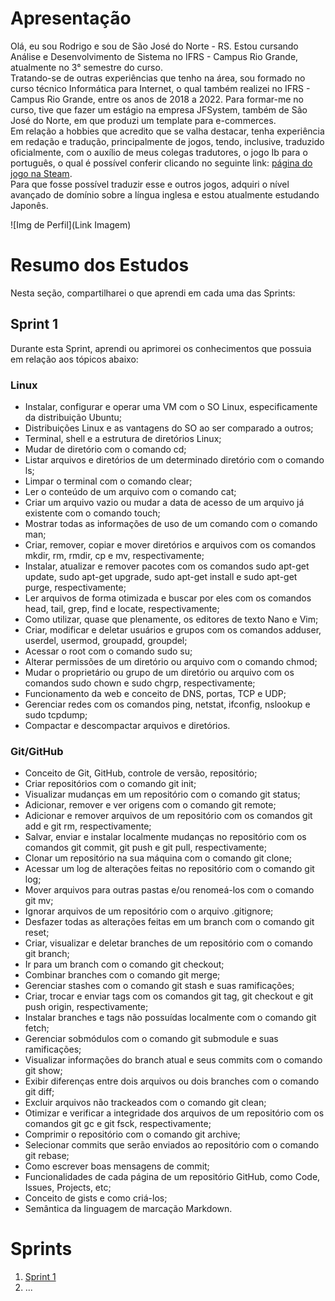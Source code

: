 # Apresentação

Olá, eu sou Rodrigo e sou de São José do Norte - RS. Estou cursando Análise e Desenvolvimento de Sistema no IFRS - Campus Rio Grande, atualmente no 3° semestre do curso.\
Tratando-se de outras experiências que tenho na área, sou formado no curso técnico Informática para Internet, o qual também realizei no IFRS - Campus Rio Grande, entre os anos de 2018 a 2022. Para formar-me no curso, tive que fazer um estágio na empresa JFSystem, também de São José do Norte, em que produzi um template para e-commerces.\
Em relação a hobbies que acredito que se valha destacar, tenha experiência em redação e tradução, principalmente de jogos, tendo, inclusive, traduzido oficialmente, com o auxílio de meus colegas tradutores, o jogo Ib para o português, o qual é possível conferir clicando no seguinte link: [página do jogo na Steam](https://store.steampowered.com/app/1901370/Ib/).\
Para que fosse possível traduzir esse e outros jogos, adquiri o nível avançado de domínio sobre a língua inglesa e estou atualmente estudando Japonês.

![Img de Perfil](Link Imagem)

# Resumo dos Estudos

Nesta seção, compartilharei o que aprendi em cada uma das Sprints:

## Sprint 1

Durante esta Sprint, aprendi ou aprimorei os conhecimentos que possuia em relação aos tópicos abaixo:

### Linux

* Instalar, configurar e operar uma VM com o SO Linux, especificamente da distribuição Ubuntu;
* Distribuições Linux e as vantagens do SO ao ser comparado a outros;
* Terminal, shell e a estrutura de diretórios Linux;
* Mudar de diretório com o comando cd;
* Listar arquivos e diretórios de um determinado diretório com o comando ls;
* Limpar o terminal com o comando clear;
* Ler o conteúdo de um arquivo com o comando cat;
* Criar um arquivo vazio ou mudar a data de acesso de um arquivo já existente com o comando touch;
* Mostrar todas as informações de uso de um comando com o comando man;
* Criar, remover, copiar e mover diretórios e arquivos com os comandos mkdir, rm, rmdir, cp e mv, respectivamente;
* Instalar, atualizar e remover pacotes com os comandos sudo apt-get update, sudo apt-get upgrade, sudo apt-get install e sudo apt-get purge, respectivamente;
* Ler arquivos de forma otimizada e buscar por eles com os comandos head, tail, grep, find e locate, respectivamente;
* Como utilizar, quase que plenamente, os editores de texto Nano e Vim;
* Criar, modificar e deletar usuários e grupos com os comandos adduser, userdel, usermod, groupadd, groupdel;
* Acessar o root com o comando sudo su;
* Alterar permissões de um diretório ou arquivo com o comando chmod;
* Mudar o proprietário ou grupo de um diretório ou arquivo com os comandos sudo chown e sudo chgrp, respectivamente;
* Funcionamento da web e conceito de DNS, portas, TCP e UDP;
* Gerenciar redes com os comandos ping, netstat, ifconfig, nslookup e sudo tcpdump;
* Compactar e descompactar arquivos e diretórios.

### Git/GitHub

* Conceito de Git, GitHub, controle de versão, repositório;
* Criar repositórios com o comando git init;
* Visualizar mudanças em um repositório com o comando git status;
* Adicionar, remover e ver origens com o comando git remote;
* Adicionar e remover arquivos de um repositório com os comandos git add e git rm, respectivamente;
* Salvar, enviar e instalar localmente mudanças no repositório com os comandos git commit, git push e git pull, respectivamente;
* Clonar um repositório na sua máquina com o comando git clone;
* Acessar um log de alterações feitas no repositório com o comando git log;
* Mover arquivos para outras pastas e/ou renomeá-los com o comando git mv;
* Ignorar arquivos de um repositório com o arquivo .gitignore;
* Desfazer todas as alterações feitas em um branch com o comando git reset;
* Criar, visualizar e deletar branches de um repositório com o comando git branch;
* Ir para um branch com o comando git checkout;
* Combinar branches com o comando git merge;
* Gerenciar stashes com o comando git stash e suas ramificações;
* Criar, trocar e enviar tags com os comandos git tag, git checkout e git push origin, respectivamente;
* Instalar branches e tags não possuídas localmente com o comando git fetch;
* Gerenciar sobmódulos com o comando git submodule e suas ramificações;
* Visualizar informações do branch atual e seus commits com o comando git show;
* Exibir diferenças entre dois arquivos ou dois branches com o comando git diff;
* Excluir arquivos não trackeados com o comando git clean;
* Otimizar e verificar a integridade dos arquivos de um repositório com os comandos git gc e git fsck, respectivamente;
* Comprimir o repositório com o comando git archive;
* Selecionar commits que serão enviados ao repositório com o comando git rebase;
* Como escrever boas mensagens de commit;
* Funcionalidades de cada página de um repositório GitHub, como Code, Issues, Projects, etc;
* Conceito de gists e como criá-los;
* Semântica da linguagem de marcação Markdown.

# Sprints 

1. [Sprint 1](Sprint%201)
2. ...